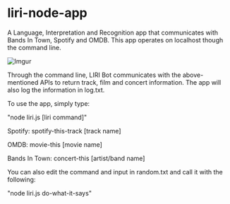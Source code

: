 # liri-node-app
A Language, Interpretation and Recognition app that communicates with Bands In Town, Spotify and OMDB. This app operates on localhost though the command line.

![Imgur](https://i.imgur.com/lgkPaNG.gif)

Through the command line, LIRI Bot communicates with the above-mentioned APIs to return track, film and concert information. The app will also log the information in log.txt.

To use the app, simply type:

"node liri.js [liri command]"

Spotify: spotify-this-track [track name]

OMDB: movie-this [movie name]

Bands In Town: concert-this [artist/band name]

You can also edit the command and input in random.txt and call it with the following:

"node liri.js do-what-it-says"
